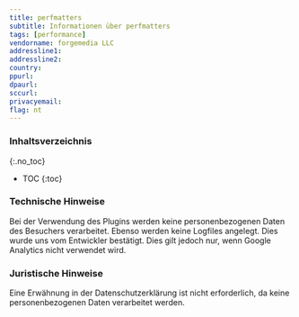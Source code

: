 ```yaml
---
title: perfmatters
subtitle: Informationen über perfmatters
tags: [performance]
vendorname: forgemedia LLC
addressline1:
addressline2:
country:
ppurl:
dpaurl:
sccurl:
privacyemail:
flag: nt
---
```


### Inhaltsverzeichnis

{:.no_toc}

- TOC
  {:toc}

### Technische Hinweise

Bei der Verwendung des Plugins werden keine personenbezogenen Daten des Besuchers verarbeitet. Ebenso werden keine Logfiles angelegt. Dies wurde uns vom Entwickler bestätigt. Dies gilt jedoch nur, wenn Google Analytics nicht verwendet wird.

### Juristische Hinweise

Eine Erwähnung in der Datenschutzerklärung ist nicht erforderlich, da keine personenbezogenen Daten verarbeitet werden.
